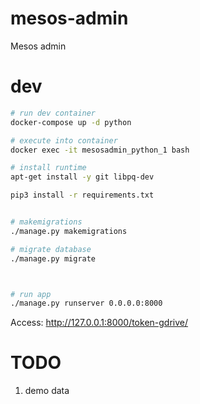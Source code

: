 # mesos-admin
Mesos admin


# dev

```sh
# run dev container
docker-compose up -d python

# execute into container
docker exec -it mesosadmin_python_1 bash

# install runtime
apt-get install -y git libpq-dev

pip3 install -r requirements.txt


# makemigrations
./manage.py makemigrations

# migrate database
./manage.py migrate



# run app
./manage.py runserver 0.0.0.0:8000
```

Access:
http://127.0.0.1:8000/token-gdrive/



# TODO
1. demo data



